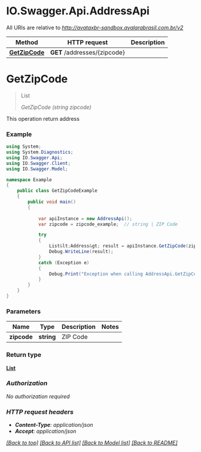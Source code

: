 # IO.Swagger.Api.AddressApi

All URIs are relative to *http://avataxbr-sandbox.avalarabrasil.com.br/v2*

Method | HTTP request | Description
------------- | ------------- | -------------
[**GetZipCode**](AddressApi.md#getzipcode) | **GET** /addresses/{zipcode} | 


<a name="getzipcode"></a>
# **GetZipCode**
> List<Address> GetZipCode (string zipcode)



This operation return address

### Example
```csharp
using System;
using System.Diagnostics;
using IO.Swagger.Api;
using IO.Swagger.Client;
using IO.Swagger.Model;

namespace Example
{
    public class GetZipCodeExample
    {
        public void main()
        {
            
            var apiInstance = new AddressApi();
            var zipcode = zipcode_example;  // string | ZIP Code

            try
            {
                List&lt;Address&gt; result = apiInstance.GetZipCode(zipcode);
                Debug.WriteLine(result);
            }
            catch (Exception e)
            {
                Debug.Print("Exception when calling AddressApi.GetZipCode: " + e.Message );
            }
        }
    }
}
```

### Parameters

Name | Type | Description  | Notes
------------- | ------------- | ------------- | -------------
 **zipcode** | **string**| ZIP Code | 

### Return type

[**List<Address>**](Address.md)

### Authorization

No authorization required

### HTTP request headers

 - **Content-Type**: application/json
 - **Accept**: application/json

[[Back to top]](#) [[Back to API list]](../README.md#documentation-for-api-endpoints) [[Back to Model list]](../README.md#documentation-for-models) [[Back to README]](../README.md)

